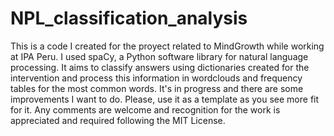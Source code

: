 # NPL_classification_analysis
This is a code I created for the proyect related to MindGrowth while working at IPA Peru. I used spaCy, a Python software library for natural language processing. It aims to classify answers using dictionaries created for the intervention and process this information in wordclouds and frequency tables for the most common words. It's in progress and there are some improvements I want to do. Please, use it as a template as you see more fit for it. Any comments are welcome and recognition for the work is appreciated and required following the MIT License.

